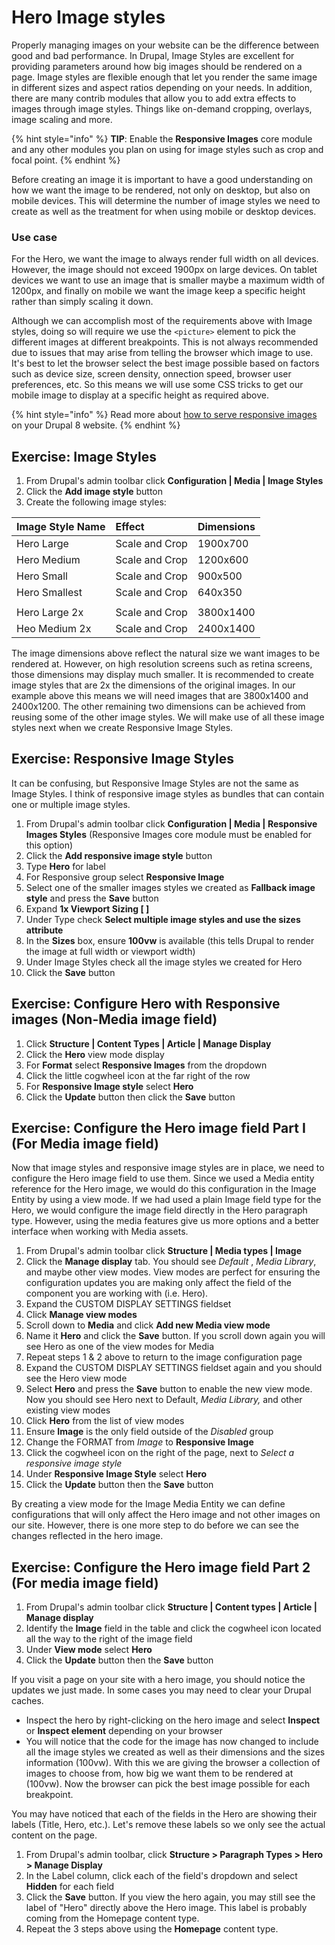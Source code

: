 # Hero Image styles

Properly managing images on your website can be the difference between good and bad performance. In Drupal, Image Styles are excellent for providing parameters around how big images should be rendered on a page. Image styles are flexible enough that let you render the same image in different sizes and aspect ratios depending on your needs. In addition, there are many contrib modules that allow you to add extra effects to images through image styles. Things like on-demand cropping, overlays, image scaling and more.

{% hint style="info" %}
**TIP**: Enable the **Responsive Images** core module and any other modules you plan on using for image styles such as crop and focal point.
{% endhint %}

Before creating an image it is important to have a good understanding on how we want the image to be rendered, not only on desktop, but also on mobile devices. This will determine the number of image styles we need to create as well as the treatment for when using mobile or desktop devices.

### Use case

For the Hero, we want the image to always render full width on all devices. However, the image should not exceed 1900px on large devices. On tablet devices we want to use an image that is smaller maybe a maximum width of 1200px, and finally on mobile we want the image keep a specific height rather than simply scaling it down.

Although we can accomplish most of the requirements above with Image styles, doing so will require we use the `<picture>` element to pick the different images at different breakpoints. This is not always recommended due to issues that may arise from telling the browser which image to use. It's best to let the browser select the best image possible based on factors such as device size, screen density, onnection speed, browser user preferences, etc. So this means we will use some CSS tricks to get our mobile image to display at a specific height as required above.

{% hint style="info" %}
Read more about [how to serve responsive images ](https://www.mediacurrent.com/blog/responsive-images-d8/)on your Drupal 8 website.
{% endhint %}

## Exercise: Image Styles

1. From Drupal's admin toolbar click **Configuration \| Media \| Image Styles**
2. Click the **Add image style** button
3. Create the following image styles:

| Image Style Name | Effect | Dimensions |
| :--- | :--- | :--- |
| Hero Large | Scale and Crop | 1900x700 |
| Hero Medium | Scale and Crop | 1200x600 |
| Hero Small | Scale and Crop | 900x500 |
| Hero Smallest | Scale and Crop | 640x350 |
|  |  |  |
| Hero Large 2x | Scale and Crop | 3800x1400 |
| Heo Medium 2x | Scale and Crop | 2400x1400 |

The image dimensions above reflect the natural size we want images to be rendered at. However, on high resolution screens such as retina screens, those dimensions may display much smaller. It is recommended to create image styles that are 2x the dimensions of the original images. In our example above this means we will need images that are 3800x1400 and 2400x1200. The other remaining two dimensions can be achieved from reusing some of the other image styles. We will make use of all these image styles next when we create Responsive Image Styles.

## Exercise: Responsive Image Styles

It can be confusing, but Responsive Image Styles are not the same as Image Styles. I think of responsive image styles as bundles that can contain one or multiple image styles.

1. From Drupal's admin toolbar click **Configuration \| Media \| Responsive Images Styles** \(Responsive Images core module must be enabled for this option\)
2. Click the **Add responsive image style** button
3. Type **Hero** for label
4. For Responsive group select **Responsive Image**
5. Select one of the smaller images styles we created as **Fallback image style** and press the **Save** button
6. Expand **1x Viewport Sizing \[ \]**
7. Under Type check **Select multiple image styles and use the sizes attribute**
8. In the **Sizes** box, ensure **100vw** is available \(this tells Drupal to render the image at full width or viewport width\)
9. Under Image Styles check all the image styles we created for Hero
10. Click the **Save** button

## Exercise: Configure Hero with Responsive images \(Non-Media image field\)

1. Click **Structure \| Content Types \| Article \| Manage Display**
2. Click the **Hero** view mode display
3. For **Format** select **Responsive Images**  from the dropdown
4. Click the little cogwheel icon at the far right of the row
5. For **Responsive Image style** select **Hero**
6. Click the **Update** button then click the **Save** button

## Exercise: Configure the Hero image field Part I \(For Media image field\)

Now that image styles and responsive image styles are in place, we need to configure the Hero image field to use them. Since we used a Media entity reference for the Hero image, we would do this configuration in the Image Entity by using a view mode. If we had used a plain Image field type for the Hero, we would configure the image field directly in the Hero paragraph type. However, using the media features give us more options and a better interface when working with Media assets.

1. From Drupal's admin toolbar click **Structure \| Media types \| Image**
2. Click the **Manage display** tab.  You should see _Default_ , _Media Library_, and maybe other view modes.  View modes are perfect for ensuring the configuration updates you are making only affect the field of the component you are working with \(i.e. Hero\).
3. Expand the CUSTOM DISPLAY SETTINGS fieldset
4. Click **Manage view modes**
5. Scroll down to **Media** and click **Add new Media view mode**
6. Name it **Hero** and click the **Save** button.  If you scroll down again you will see Hero as one of the view modes for Media
7. Repeat steps 1 & 2 above to return to the image configuration page
8. Expand the CUSTOM DISPLAY SETTINGS fieldset again and you should see the Hero view mode
9. Select **Hero** and press the **Save**  button to enable the new view mode.  Now you should see Hero next to Default, _Media Library,_ and other existing view modes
10. Click **Hero** from the list of view modes
11. Ensure **Image** is the only field outside of the _Disabled_ group
12. Change the FORMAT from _Image_ to **Responsive Image**
13. Click the cogwheel icon on the right of the page, next to _Select a responsive image style_
14. Under **Responsive Image Style** select **Hero**
15. Click the **Update** button then the **Save** button

By creating a view mode for the Image Media Entity we can define configurations that will only affect the Hero image and not other images on our site. However, there is one more step to do before we can see the changes reflected in the hero image.

## Exercise: Configure the Hero image field Part 2 \(For media image field\)

1. From Drupal's admin toolbar click **Structure \| Content types \| Article \| Manage display**
2. Identify the **Image** field in the table and click the cogwheel icon located all the way to the right of the image field
3. Under **View mode** select **Hero**
4. Click the **Update** button then the **Save** button

If you visit a page on your site with a hero image, you should notice the updates we just made. In some cases you may need to clear your Drupal caches.

* Inspect the hero by right-clicking on the hero image and select **Inspect** or **Inspect element** depending on your browser
* You will notice that the code for the image has now changed to include all the image styles we created as well as their dimensions and the sizes information \(100vw\).  With this we are giving the browser a collection of images to choose from, how big we want them to be rendered at \(100vw\).  Now the browser can pick the best image possible for each breakpoint.

You may have noticed that each of the fields in the Hero are showing their labels \(Title, Hero, etc.\). Let's remove these labels so we only see the actual content on the page.

1. From Drupal's admin toolbar, click **Structure &gt; Paragraph Types &gt; Hero &gt; Manage Display**
2. In the Label column, click each of the field's dropdown and select **Hidden** for each field
3. Click the **Save** button.  If you view the hero again, you may still see the label of "Hero" directly above the Hero image.  This label is probably coming from the Homepage content type.
4. Repeat the 3 steps above using the **Homepage** content type.

